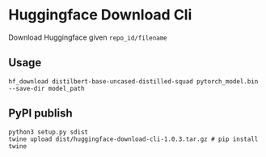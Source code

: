 # Huggingface Download Cli

Download Huggingface given `repo_id/filename`

## Usage

```
hf_download distilbert-base-uncased-distilled-squad pytorch_model.bin --save-dir model_path
```


## PyPI publish

```
python3 setup.py sdist
twine upload dist/huggingface-download-cli-1.0.3.tar.gz # pip install twine
```
